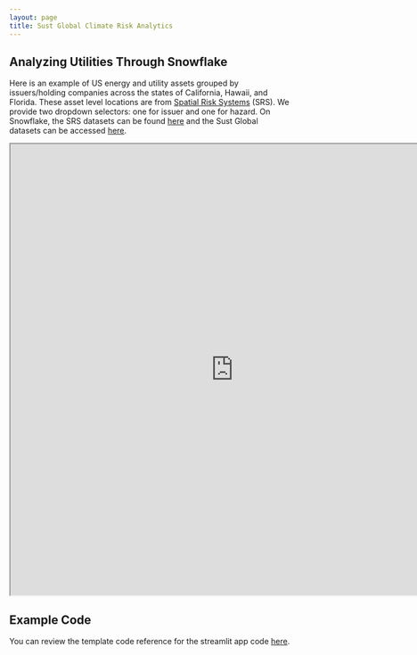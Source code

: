 ```yaml
---
layout: page
title: Sust Global Climate Risk Analytics
---
```

## Analyzing Utilities Through Snowflake

Here is an example of US energy and utility assets grouped by issuers/holding companies across the states of California, Hawaii, and Florida. These asset level locations are from [Spatial Risk Systems](https://spatialrisksystems.com/) (SRS). We provide two dropdown selectors: one for issuer and one for hazard. On Snowflake, the SRS datasets can be found [here](https://app.snowflake.com/marketplace/listings/Spatial%20Risk%20Systems) and the Sust Global datasets can be accessed [here](https://app.snowflake.com/marketplace/listing/GZ2FQZRVGX1/sust-global-physical-climate-risk).


<iframe
  src="https://snowflake-qenvgb35gq-uc.a.run.app/?embed=true"
  style="height: 810px; width: 800px;"
></iframe>


## Example Code

You can review the template code reference for the streamlit app code [here](https://github.com/sustglobal/dev-center/blob/master/integrations/snowflake/example.py).
